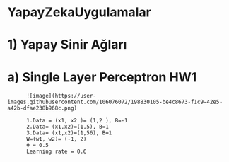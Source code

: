 # YapayZekaUygulamalar
# 1) Yapay Sinir Ağları
#     a) Single Layer Perceptron HW1
          ![image](https://user-images.githubusercontent.com/106076072/198830105-be4c8673-f1c9-42e5-a42b-dfae238b968c.png)

          1.Data = (x1, x2 )= (1,2 ), B=-1
          2.Data= (x1,x2)=(1,5), B=1
          3.Data= (x1,x2)=(1,56), B=1
          W=(w1, w2)= (-1, 2)
          Φ = 0.5
          Learning rate = 0.6

